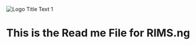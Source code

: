 ![](https://github.com/recordspad/RIMS/logo.png "Logo Title Text 1")


# This is the Read me File for RIMS.ng
